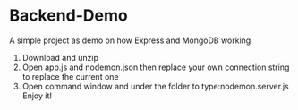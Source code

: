 # Backend-Demo
A simple project as demo on how Express and MongoDB working 
1. Download and unzip
2. Open app.js and nodemon.json then replace your own connection string to replace the current one
3. Open command window and under the folder to type:nodemon.server.js
Enjoy it!
